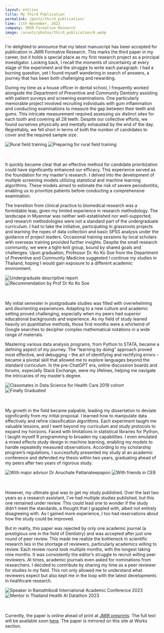 ```yaml
---
layout: entries
title: My Third Publication
permalink: /posts/third_publication/
time: 11th November, 2023
company: JMIR Formative Research
image: /assets/photos/third_publication/6.webp
---
```


I'm delighted to announce that my latest manuscript has been accepted for publication in JMIR Formative Research. This marks the third paper in my career, but it holds a special place as my first research project as a principal investigator. Looking back, I recall the moments of uncertainty at every stage of the experiment and the struggle to write each paragraph. <span /> I had a burning question, yet I found myself wandering in search of answers, a journey that has been both challenging and rewarding. 

During my time as a house officer in dental school, I frequently worked alongside the Department of Preventive and Community Dentistry assisting with patient surveys and screening examinations. One particularly memorable project involved recruiting individuals with gum inflammation and conducting examinations to measure the gap between their teeth and gums. This intricate measurement required assessing six distinct sites for each tooth and covering all 28 teeth. Despite our collective efforts, we found ourselves physically and mentally exhausted by the end of the day. Regrettably, we fell short in terms of both the number of candidates to cover and the required sample size. 

<div id="gallery">
	<img src="/assets/photos/third_publication/1.webp" title="Rural field training" alt="Rural field training"/>
	<img src="/assets/photos/third_publication/2.webp" title="Preparing for rural field training" alt="Preparing for rural field training"/>
</div> 
<br/><br/>

It quickly became clear that an effective method for candidate prioritization could have significantly enhanced our efficacy. This experience served as the foundation for my master's research. I delved into the development of multiple screening models utilizing statistical and machine learning algorithms. These models aimed to estimate the risk of severe periodontitis, enabling us to prioritize patients before conducting a comprehensive examination.

The transition from clinical practice to biomedical research was a formidable leap, given my limited experience in research methodology. The landscape in Myanmar was neither well-established nor well-supported, and research methodologies were not a standard part of the undergraduate curriculum. I had to take the initiative, participating in grassroots projects and learning the ropes of data collection and basic SPSS analysis under the guidance of project leaders. Occasional training sessions by local scholars with overseas training provided further insights. Despite the small research community, we were a tight-knit group, bound by shared goals and challenges. Upon graduation, Professor Dr. Ko Ko Soe from the Department of Preventive and Community Medicine suggested I continue my studies in Thailand, hoping I would gain exposure to a different academic environment.

<div id="gallery">
	<img src="/assets/photos/third_publication/3.webp" title="Undergraduate descriptive report" alt="Undergraduate descriptive report"/>
	<img src="/assets/photos/third_publication/4.webp" title="Recommendation by Prof Dr Ko Ko Soe" alt="Recommendation by Prof Dr Ko Ko Soe"/>
</div> 
<br/><br/>

My initial semester in postgraduate studies was filled with overwhelming and disorienting experiences. Adapting to a new culture and academic setting proved challenging, especially when my peers had superior educational backgrounds and experience. As my field of study leaned heavily on quantitative methods, those first months were a whirlwind of Google searches to decipher complex mathematical notations in a wide range of materials.

Mastering various data analysis programs, from Python to STATA, became a defining aspect of my journey. The “learning by doing” approach proved most effective, and debugging – the art of identifying and rectifying errors – became a pivotal skill that allowed me to explore languages beyond the standard curriculum. In the pre-ChatGPT era, online discussion boards and forums, especially Stack Exchange, were my lifelines, helping me navigate the intricacies of my master’s degree.

<div id="gallery">
	<img src="/assets/photos/third_publication/5.webp" title="Classmates in Data Science for Health Care 2019 cohort" alt="Classmates in Data Science for Health Care 2019 cohort"/>
	<img src="/assets/photos/third_publication/6.webp" title="Finally Graduated" alt="Finally Graduated"/>
</div> 
<br/><br/>

My growth in the field became palpable, leading my dissertation to deviate significantly from my initial proposal. I learned how to manipulate data effectively and refine classification algorithms. Each experiment taught me valuable lessons, and I went beyond my curriculum and study protocols to expand my horizons. Faced with limitations in statistical libraries for Python, I taught myself R programming to broaden my capabilities. I even emulated a mixed effects study design in machine learning, enabling my models to handle repeatedly measured observations. According to my scholarship program’s regulations, I successfully presented my study at an academic conference and defended my thesis within two years, graduating ahead of my peers after two years of rigorous study.

<div id="gallery">
	<img src="/assets/photos/third_publication/7.webp" title="With major advisor Dr Anuchate Pattanateepapon" alt="With major advisor Dr Anuchate Pattanateepapon"/>
	<img src="/assets/photos/third_publication/8.webp" title="With friends in CEB" alt="With friends in CEB"/>
</div> 
<br/><br/>

However, my ultimate goal was to get my study published. Over the last two years as a research assistant, I’ve had multiple studies published, but this one remained under review. This could lead one to wonder if the study didn’t meet the standards, a thought that I grappled with, albeit not entirely disagreeing with. As I gained more experience, I too had reservations about how the study could be improved.

But in reality, this paper was rejected by only one academic journal (a prestigious one in the field of Dentistry) and was accepted after just one round of peer review. This made me realize the bottleneck in scientific research lies in the shortage of reviewers, particularly academics willing to review. Each review round took multiple months, with the longest taking nine months. It was consistently the editor’s struggle to recruit willing peer reviewers. At times, academic journals even asked for nominations from researchers. I decided to contribute by sharing my time as a peer reviewer for studies in my field. This not only allowed me to understand what reviewers expect but also kept me in the loop with the latest developments in healthcare research.

<div id="gallery">
	<img src="/assets/photos/third_publication/9.webp" title="Speaker in Ramathibodi International Academic Conference 2023" alt="Speaker in Ramathibodi International Academic Conference 2023"/>
	<img src="/assets/photos/third_publication/10.webp" title="Mentor in Thailand Health AI Datathon 2023" alt="Mentor in Thailand Health AI Datathon 2023"/>
</div> 
<br/><br/>

Currently, the paper is online ahead of print at [JMIR preprints](https://preprints.jmir.org/preprint/48351). The full text will be available soon [here](https://doi.org/10.2196/48351). The paper is mirrored on this site at Works section.